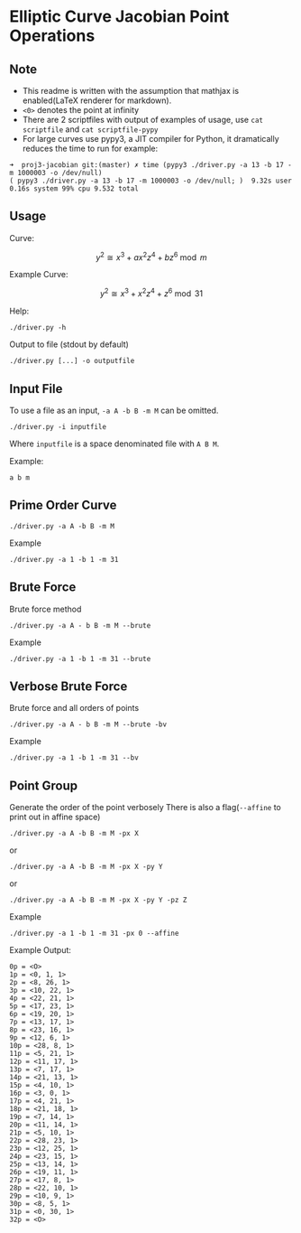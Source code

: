# Elliptic Curve Jacobian Point Operations

## Note

* This readme is written with the assumption that mathjax is enabled(LaTeX renderer for markdown).
* `<0>` denotes the point at infinity
* There are 2 scriptfiles with output of examples of usage, use `cat scriptfile` and `cat scriptfile-pypy`
* For large curves use pypy3, a JIT compiler for Python, it dramatically reduces the time to
run for example:

```
➜  proj3-jacobian git:(master) ✗ time (pypy3 ./driver.py -a 13 -b 17 -m 1000003 -o /dev/null)
( pypy3 ./driver.py -a 13 -b 17 -m 1000003 -o /dev/null; )  9.32s user 0.16s system 99% cpu 9.532 total
```

## Usage

Curve:

$$y^2 \cong x^3 + ax^2z^4 + bz^6 \bmod m$$

Example Curve:

$$y^2 \cong x^3 + x^2z^4 + z^6 \bmod 31$$

Help:

`./driver.py -h`

Output to file (stdout by default)

`./driver.py [...] -o outputfile`

## Input File

To use a file as an input, `-a A -b B -m M` can be omitted.

`./driver.py -i inputfile`

Where `inputfile` is a space denominated file with `A B M`.

Example:
```
a b m
```

## Prime Order Curve

`./driver.py -a A -b B -m M`

Example

`./driver.py -a 1 -b 1 -m 31`

## Brute Force

Brute force method

`./driver.py -a A - b B -m M --brute`

Example

`./driver.py -a 1 -b 1 -m 31 --brute`

## Verbose Brute Force

Brute force and all orders of points

`./driver.py -a A - b B -m M --brute -bv`

Example

`./driver.py -a 1 -b 1 -m 31 --bv`

## Point Group

Generate the order of the point verbosely
There is also a flag(`--affine` to print out in affine space)

`./driver.py -a A -b B -m M -px X`

or

`./driver.py -a A -b B -m M -px X -py Y`

or

`./driver.py -a A -b B -m M -px X -py Y -pz Z`

Example

`./driver.py -a 1 -b 1 -m 31 -px 0 --affine`

Example Output:

```
0p = <O>
1p = <0, 1, 1>
2p = <8, 26, 1>
3p = <10, 22, 1>
4p = <22, 21, 1>
5p = <17, 23, 1>
6p = <19, 20, 1>
7p = <13, 17, 1>
8p = <23, 16, 1>
9p = <12, 6, 1>
10p = <28, 8, 1>
11p = <5, 21, 1>
12p = <11, 17, 1>
13p = <7, 17, 1>
14p = <21, 13, 1>
15p = <4, 10, 1>
16p = <3, 0, 1>
17p = <4, 21, 1>
18p = <21, 18, 1>
19p = <7, 14, 1>
20p = <11, 14, 1>
21p = <5, 10, 1>
22p = <28, 23, 1>
23p = <12, 25, 1>
24p = <23, 15, 1>
25p = <13, 14, 1>
26p = <19, 11, 1>
27p = <17, 8, 1>
28p = <22, 10, 1>
29p = <10, 9, 1>
30p = <8, 5, 1>
31p = <0, 30, 1>
32p = <O>
```
